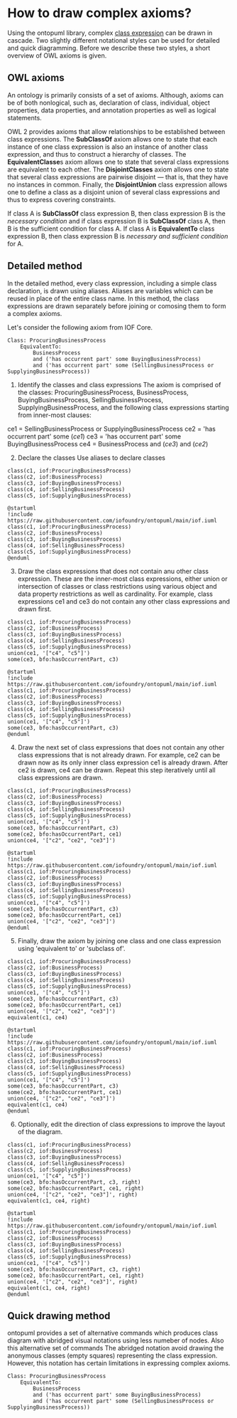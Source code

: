 # How to draw complex axioms?

Using the ontopuml library, complex [class expression](https://www.w3.org/TR/2012/REC-owl2-syntax-20121211/#Class_Expressions) can be drawn in cascade. Two slightly different notational styles can be used for detailed and quick diagramming. Before we describe these two styles, a short overview of OWL axioms is given.

## OWL axioms
An ontology is primarily consists of a set of axioms. Although, axioms can be of both nonlogical, such as, declaration of class, individual, object properties, data properties, and annotation properties as well as logical statements. 

OWL 2 provides axioms that allow relationships to be established between class expressions. The **SubClassOf** axiom allows one to state that each instance of one class expression is also an instance of another class expression, and thus to construct a hierarchy of classes. The **EquivalentClasse**s axiom allows one to state that several class expressions are equivalent to each other. The **DisjointClasses** axiom allows one to state that several class expressions are pairwise disjoint — that is, that they have no instances in common. Finally, the **DisjointUnion** class expression allows one to define a class as a disjoint union of several class expressions and thus to express covering constraints. 

If class A is **SubClassOf** class expression B, then class expression B is the *necessary condition* and if class expression B is **SubClassOf** class A, then B is the sufficient condition for class A. If class A is **EquivalentTo** class expression B, then class expression B is *necessary and sufficient condition* for A.   

## Detailed method
In the detailed method, every class expression, including a simple class declaration, is drawn using aliases. Aliases are variables which can be reused in place of the entire class name. In this method, the class expressions are drawn separately before joining or comosing them to form a complex axioms.

Let's consider the following axiom from IOF Core. 

```
Class: ProcuringBusinessProcess
    EquivalentTo: 
        BusinessProcess
        and ('has occurrent part' some BuyingBusinessProcess)
        and ('has occurrent part' some (SellingBusinessProcess or SupplyingBusinessProcess))
```

1. Identify the classes and class expressions
The axiom is comprised of the classes: ProcuringBusinessProcess, BusinessProcess, BuyingBusinessProcess, SellingBusinessProcess, SupplyingBusinessProcess, and the following class expressions starting from inner-most clauses:

ce1 = SellingBusinessProcess or SupplyingBusinessProcess
ce2 = 'has occurrent part' some (*ce1*)
ce3 = 'has occurrent part' some BuyingBusinessProcess
ce4 = BusinessProcess and (*ce3*) and (*ce2*)

2. Declare the classes
Use aliases to declare classes

```
class(c1, iof:ProcuringBusinessProcess)
class(c2, iof:BusinessProcess)
class(c3, iof:BuyingBusinessProcess)
class(c4, iof:SellingBusinessProcess)
class(c5, iof:SupplyingBusinessProcess)
```

```plantuml
@startuml
!include https://raw.githubusercontent.com/iofoundry/ontopuml/main/iof.iuml
class(c1, iof:ProcuringBusinessProcess)
class(c2, iof:BusinessProcess)
class(c3, iof:BuyingBusinessProcess)
class(c4, iof:SellingBusinessProcess)
class(c5, iof:SupplyingBusinessProcess)
@enduml
```

3. Draw the class expressions that does not contain anu other class expression. These are the inner-most class expressions, either union or intersection of classes or class restrictions using various object and data property restrictions as well as cardinality. For example, class expressions ce1 and ce3 do not contain any other class expressions and drawn first.

```
class(c1, iof:ProcuringBusinessProcess)
class(c2, iof:BusinessProcess)
class(c3, iof:BuyingBusinessProcess)
class(c4, iof:SellingBusinessProcess)
class(c5, iof:SupplyingBusinessProcess)
union(ce1, '["c4", "c5"]')
some(ce3, bfo:hasOccurrentPart, c3)
```

```plantuml
@startuml
!include https://raw.githubusercontent.com/iofoundry/ontopuml/main/iof.iuml
class(c1, iof:ProcuringBusinessProcess)
class(c2, iof:BusinessProcess)
class(c3, iof:BuyingBusinessProcess)
class(c4, iof:SellingBusinessProcess)
class(c5, iof:SupplyingBusinessProcess)
union(ce1, '["c4", "c5"]')
some(ce3, bfo:hasOccurrentPart, c3)
@enduml
```

4. Draw the next set of class expressions that does not contain any other class expressions that is not already drawn. For example, ce2 can be drawn now as its only inner class expression ce1 is already drawn. After ce2 is drawn, ce4 can be drawn. Repeat this step iteratively until all class expressions are drawn.

```
class(c1, iof:ProcuringBusinessProcess)
class(c2, iof:BusinessProcess)
class(c3, iof:BuyingBusinessProcess)
class(c4, iof:SellingBusinessProcess)
class(c5, iof:SupplyingBusinessProcess)
union(ce1, '["c4", "c5"]')
some(ce3, bfo:hasOccurrentPart, c3)
some(ce2, bfo:hasOccurrentPart, ce1)
union(ce4, '["c2", "ce2", "ce3"]')
```

```plantuml
@startuml
!include https://raw.githubusercontent.com/iofoundry/ontopuml/main/iof.iuml
class(c1, iof:ProcuringBusinessProcess)
class(c2, iof:BusinessProcess)
class(c3, iof:BuyingBusinessProcess)
class(c4, iof:SellingBusinessProcess)
class(c5, iof:SupplyingBusinessProcess)
union(ce1, '["c4", "c5"]')
some(ce3, bfo:hasOccurrentPart, c3)
some(ce2, bfo:hasOccurrentPart, ce1)
union(ce4, '["c2", "ce2", "ce3"]')
@enduml
```

5. Finally, draw the axiom by joining one class and one class expression using 'equivalent to' or 'subclass of'. 

```
class(c1, iof:ProcuringBusinessProcess)
class(c2, iof:BusinessProcess)
class(c3, iof:BuyingBusinessProcess)
class(c4, iof:SellingBusinessProcess)
class(c5, iof:SupplyingBusinessProcess)
union(ce1, '["c4", "c5"]')
some(ce3, bfo:hasOccurrentPart, c3)
some(ce2, bfo:hasOccurrentPart, ce1)
union(ce4, '["c2", "ce2", "ce3"]')
equivalent(c1, ce4)
```

```plantuml
@startuml
!include https://raw.githubusercontent.com/iofoundry/ontopuml/main/iof.iuml
class(c1, iof:ProcuringBusinessProcess)
class(c2, iof:BusinessProcess)
class(c3, iof:BuyingBusinessProcess)
class(c4, iof:SellingBusinessProcess)
class(c5, iof:SupplyingBusinessProcess)
union(ce1, '["c4", "c5"]')
some(ce3, bfo:hasOccurrentPart, c3)
some(ce2, bfo:hasOccurrentPart, ce1)
union(ce4, '["c2", "ce2", "ce3"]')
equivalent(c1, ce4)
@enduml
```

6. Optionally, edit the direction of class expressions to improve the layout of the diagram. 

```
class(c1, iof:ProcuringBusinessProcess)
class(c2, iof:BusinessProcess)
class(c3, iof:BuyingBusinessProcess)
class(c4, iof:SellingBusinessProcess)
class(c5, iof:SupplyingBusinessProcess)
union(ce1, '["c4", "c5"]')
some(ce3, bfo:hasOccurrentPart, c3, right)
some(ce2, bfo:hasOccurrentPart, ce1, right)
union(ce4, '["c2", "ce2", "ce3"]', right)
equivalent(c1, ce4, right)
```

```plantuml
@startuml
!include https://raw.githubusercontent.com/iofoundry/ontopuml/main/iof.iuml
class(c1, iof:ProcuringBusinessProcess)
class(c2, iof:BusinessProcess)
class(c3, iof:BuyingBusinessProcess)
class(c4, iof:SellingBusinessProcess)
class(c5, iof:SupplyingBusinessProcess)
union(ce1, '["c4", "c5"]')
some(ce3, bfo:hasOccurrentPart, c3, right)
some(ce2, bfo:hasOccurrentPart, ce1, right)
union(ce4, '["c2", "ce2", "ce3"]', right)
equivalent(c1, ce4, right)
@enduml
```

## Quick drawing method
ontopuml provides a set of alternative commands which produces class diagram with abridged visual notations using less numeber of nodes. Also this alternative set of commands  The abridged notation avoid drawing the anonymous classes (empty squares) representing the class expression. However, this notation has certain limitations in expressing complex axioms. 
 

```
Class: ProcuringBusinessProcess
    EquivalentTo: 
        BusinessProcess
        and ('has occurrent part' some BuyingBusinessProcess)
        and ('has occurrent part' some (SellingBusinessProcess or SupplyingBusinessProcess))
```